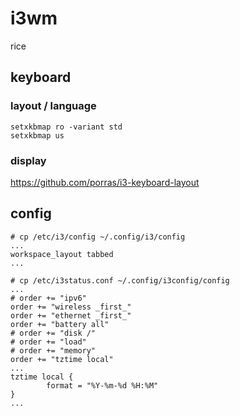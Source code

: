 # i3wm
rice

## keyboard

### layout / language

```shell
setxkbmap ro -variant std
setxkbmap us
```

### display
https://github.com/porras/i3-keyboard-layout


## config

```shell
# cp /etc/i3/config ~/.config/i3/config
...
workspace_layout tabbed
...
```

```shell
# cp /etc/i3status.conf ~/.config/i3config/config
...
# order += "ipv6"
order += "wireless _first_"
order += "ethernet _first_"
order += "battery all"
# order += "disk /"
# order += "load"
# order += "memory"
order += "tztime local"
...
tztime local {
        format = "%Y-%m-%d %H:%M"
}
...
```
